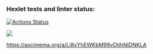 ### Hexlet tests and linter status:
[![Actions Status](https://github.com/albern79/php-project-45/workflows/hexlet-check/badge.svg)](https://github.com/albern79/php-project-45/actions)

<a href="https://codeclimate.com/github/albern79/php-project-45/maintainability"><img src="https://api.codeclimate.com/v1/badges/0d5503cefe5420433e11/maintainability" /></a>

https://asciinema.org/a/Li8vYhEWKbM99vDtjhNiDNKLA
